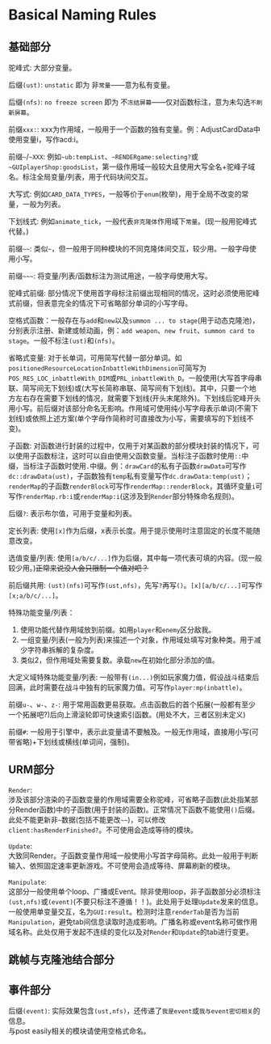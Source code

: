 # Basical Naming Rules

## 基础部分

驼峰式: 大部分变量。

后缀`(ust)`: `unstatic` 即为 非`常量`——意为私有变量。

后缀`(nfs)`: `no freeze screen` 即为 不`冻结屏幕`——仅对函数标注，意为未勾选`不刷新屏幕`。

前缀`xxx:`: xxx为作用域，一般用于一个函数的独有变量。例：AdjustCardData中使用变量i，写作acd:i。  

前缀`~`/`~XXX`: 例如`~ub:tempList`、`~RENDERgame:selecting?`或`~GUIplayerShop:goodsList`，第一级作用域一般较大且使用大写全名+驼峰子域名。标注全局变量/列表，用于代码块间交互。

大写式: 例如`CARD_DATA_TYPES`，一般等价于`enum`(枚举)，用于全局不改变的常量，一般为列表。

下划线式: 例如`animate_tick`，一般代表`非克隆体`作用域下`常量`。(现一般用驼峰式代替。)

前缀`~~`: 类似`~`，但一般用于同种模块的不同克隆体间交互，较少用。一般字母使用小写。

前缀`~~~`: 将变量/列表/函数标注为测试用途，一般字母使用大写。

驼峰式前缀: 部分情况下使用首字母标注前缀出现相同的情况，这时必须使用驼峰式前缀，但表意完全的情况下可省略部分单词的小写字母。

空格式函数：一般存在与`add`和`new`以及`summon ... to stage`(用于动态克隆池)，分别表示注册、新建或帧动画，例：`add weapon`、`new fruit`、`summon card to stage`。一般不标注`(ust)`和`(nfs)`。

省略式变量: 对于长单词，可用简写代替一部分单词。如`positionedResourceLocationInbattleWithDimension`可简写为`POS_RES_LOC_inbattleWith_DIM`或`PRL_inbattleWith_D`。一般使用(大写首字母串联、简写间无下划线)或(大写长简称串联、简写间有下划线)。其中，只要一个地方左右存在需要下划线的情况，就需要下划线(开头末尾除外)。下划线后驼峰开头用小写。前后缀对该部分命名无影响。作用域可使用纯小写字母表示单词(不需下划线)或依照上述方案(单个字母作简称时可直接改为小写，需要填写的下划线不变)。

子函数: 对函数进行封装的过程中，仅用于对某函数的部分模块封装的情况下，可以使用子函数标注，这时可以自由使用父函数变量。当标注子函数时使用`::`中缀，当标注子函数时使用`.`中缀。例：`drawCard`的私有子函数`drawData`可写作`dc::drawData(ust)`，子函数独有`temp`私有变量写作`dc.drawData:temp(ust)`；`renderMap`的子函数`renderBlock`可写作`renderMap::renderBlock`，其循环变量`i`可写作`renderMap.rb:i`或`renderMap:i`(这涉及到`Render`部分特殊命名规则)。

后缀`?`: 表示布尔值，可用于变量和列表。

定长列表: 使用`[x]`作为后缀，x表示长度。用于提示使用时注意固定的长度不能随意改变。

选值变量/列表: 使用`[a/b/c/...]`作为后缀，其中每一项代表可填的内容。(现一般较少用。)~~正常来说没人会只限制一个值对吧？~~

前后缀共用: `(ust)(nfs)`可写作`(ust,nfs)`，先写`?`再写`()`。`[x][a/b/c/...]`可写作`[x;a/b/c/...]`。

特殊功能变量/列表：  
1. 使用功能代替作用域放到前缀。如用`player`和`enemy`区分敌我。  
2. 一组变量/列表(一般为列表)来描述一个对象，作用域处填写对象种类。用于减少字符串拆解的复杂度。
3. 类似2，但作用域处需要复数。承载`new`在初始化部分添加的值。

大定义域特殊功能变量/列表: 一般带有`(in...)`例如玩家魔力值，假设战斗结束后回满，此时需要在战斗中独有的玩家魔力值。可写作`player:mp(inbattle)`。

前缀`u-`、`w-`、`z-`: 用于常用函数更易获取。点击函数后的首个拓展(一般都有至少一个拓展吧?)后向上滑滚轮即可快速索引函数。(用处不大，三者区别未定义)

前缀`#`: 一般用于引擎中，表示此变量请不要触及。一般无作用域，直接用小写(可带省略)+下划线或横线(单词间，强制)。

## URM部分

`Render`:  
  涉及该部分渲染的子函数变量的作用域需要全称驼峰，可省略子函数(此处指某部分Render函数)中的子函数(用于封装的函数)。正常情况下函数不能使用`()`后缀。此处不能更新非`~`数据(包括不能更改`~~`)，可以修改`client:hasRenderFinished?`。不可使用会造成等待的模块。

`Update`:  
  大致同Render。子函数变量作用域一般使用小写首字母简称。此处一般用于判断输入、依照固定速率更新游戏。不可使用会造成等待、屏幕刷新的模块。

`Manipulate`:  
  这部分一般使用单个loop、广播或Event。除非使用loop，非子函数部分必须标注`(ust,nfs)`或`(event)`(不要只标注不遵循！！)。此处用于处理`Update`发来的信息。一般使用单变量交互，名为`GUI:result`。检测时注意`renderTab`是否为当前`Manipulation`，避免tab间信息读取时造成影响。广播名称或event名称可做作用域名称。此处仅用于发起不连续的变化以及对`Render`和`Update`的tab进行变更。

## 跳帧与克隆池结合部分



## 事件部分

后缀`(event)`: 实际效果包含`(ust,nfs)`，还传递了`我是event`或`我与event密切相关`的信息。  
与post easily相关的模块请使用空格式命名。
